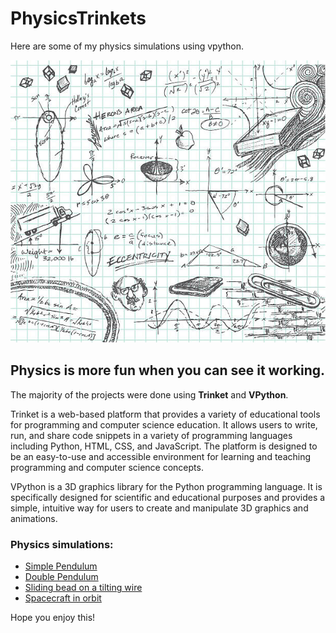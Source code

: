 # PhysicsTrinkets
Here are some of my physics simulations using vpython.

<p align="center">
  <img src="physics_.jpg" >
</p>

## Physics is more fun when you can see it working.

The majority of the projects were done using **Trinket** and **VPython**.

Trinket is a web-based platform that provides a variety of educational tools for programming and computer science education. 
It allows users to write, run, and share code snippets in a variety of programming languages including Python, HTML, CSS, and JavaScript. 
The platform is designed to be an easy-to-use and accessible environment for learning and teaching programming and computer science concepts.

VPython is a 3D graphics library for the Python programming language. It is specifically designed for scientific and educational purposes and 
provides a simple, intuitive way for users to create and manipulate 3D graphics and animations.

### Physics simulations:
 
 * [Simple Pendulum](https://trinket.io/glowscript/47dd97aa98)
 * [Double Pendulum](https://trinket.io/glowscript/e92cdd5316)
 * [Sliding bead on a tilting wire](https://trinket.io/glowscript/65d5628d91)
 * [Spacecraft in orbit](https://trinket.io/glowscript/52576805dc)
 
Hope you enjoy this!

